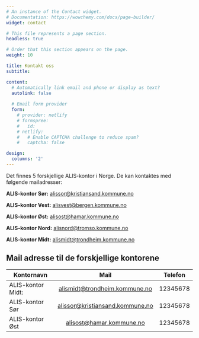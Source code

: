 ```yaml
---
# An instance of the Contact widget.
# Documentation: https://wowchemy.com/docs/page-builder/
widget: contact

# This file represents a page section.
headless: true

# Order that this section appears on the page.
weight: 10

title: Kontakt oss
subtitle: 

content:
  # Automatically link email and phone or display as text?
  autolink: false
  
  # Email form provider
  form:
    # provider: netlify
    # formspree:
    #   id:
    # netlify:
    #   # Enable CAPTCHA challenge to reduce spam?
    #   captcha: false

design:
  columns: '2'
---
```


Det finnes 5 forskjellige ALIS-kontor i Norge. 
De kan kontaktes med følgende mailadresser:

**ALIS-kontor Sør:** 
alissor@kristiansand.kommune.no

**ALIS-kontor Vest:** 
alisvest@bergen.kommune.no

**ALIS-kontor Øst:**
alisost@hamar.kommune.no

**ALIS-kontor Nord:**
alisnord@tromso.kommune.no

**ALIS-kontor Midt:**
alismidt@trondheim.kommune.no


## Mail adresse til de forskjellige kontorene

| Kontornavn            | Mail                              | Telefon                     |
| -------------         |:-------------:                    |:-------------:              |
| ALIS-kontor Midt:     | alismidt@trondheim.kommune.no     | 12345678                    |
| ALIS-kontor Sør       | alissor@kristiansand.kommune.no   | 12345678                    |
| ALIS-kontor Øst       | alisost@hamar.kommune.no          | 12345678                    |